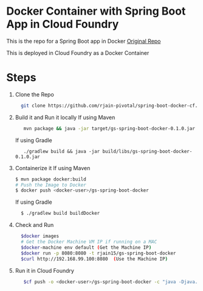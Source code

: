 # Docker Container with Spring Boot App in Cloud Foundry

This is the repo for a Spring Boot app in Docker
[Original Repo](https://spring.io/guides/gs/spring-boot-docker/#scratch)

This is deployed in Cloud Foundry as a Docker Container

# Steps

1. Clone the Repo
   ```bash
     git clone https://github.com/rjain-pivotal/spring-boot-docker-cf.git
   ```
2. Build it and Run it locally
   If using Maven
     ```bash
        mvn package && java -jar target/gs-spring-boot-docker-0.1.0.jar
     ```
   If using Gradle
     ```
        ./gradlew build && java -jar build/libs/gs-spring-boot-docker-0.1.0.jar
     ```
3. Containerize it
   If using Maven
    ```bash
    $ mvn package docker:build
    # Push the Image to Docker 
    $ docker push <docker-user>/gs-spring-boot-docker
    ```
   If using Gradle
     ```bash
       $ ./gradlew build buildDocker
     ```
4. Check and Run 
     ```bash
       $docker images
       # Get the Docker Machine VM IP if running on a MAC 
       $docker-machine env default (Get the Machine IP)
       $docker run -p 8080:8080 -t rjain15/gs-spring-boot-docker
       $curl http://192.168.99.100:8080  (Use the Machine IP)
     ```
5. Run it in Cloud Foundry
    ```bash
       $cf push -o <docker-user>/gs-spring-boot-docker -c "java -Djava.security.egd=file:/dev/./urandom -jar /app.jar"
    ```
    
  
